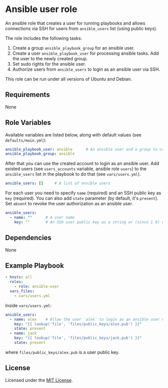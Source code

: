 # Ansible user role

An ansible role that creates a user for running playbooks and allows connections via SSH for users from `ansible_users` list (using public keys).

The role includes the following tasks:

1. Create a group `ansible_playbook_group` for an ansible user.
2. Create a user `ansible_playbook_user` for processing ansible tasks. Add the user to the newly created group.
3. Set sudo rights for the ansible user.
4. Authorize users from `ansible_users` to login as an ansible user via SSH.

This role can be run under all versions of Ubuntu and Debian.

## Requirements

None

## Role Variables

Available variables are listed below, along with default values (see `defaults/main.yml`):

```yaml
ansible_playbook_user: ansible      # An ansible user and a group to create
ansible_playbook_group: ansible
```

After that you can use the created account to login as an ansible user. Add existed users (see `users_accounts` variable, ansible role `users`) to the `ansible_users` list in the playbook to do that (see `vars/users.yml`).

```yaml
ansible_users: []     # A list of ansible users
```

For each user you need to specify `name` (required) and an SSH public key as `key` (required). You can also add `state` parameter (by default, it's `present`). Set `absent` to revoke the user authorization as an ansible user.

```yaml
ansible_users:
  - name: ""      # A user name
    key: ""       # An SSH user public key as a string or (since 1.9) url
```

## Dependencies

None

## Example Playbook

```yaml
- hosts: all
  roles:
    - role: ansible-user
  vars_files:
    - vars/users.yml
```

Inside `vars/users.yml`:

```yaml
ansible_users:
  - name: alex    # Allow the user `alex` to login as an ansible user via SSH with the key:
    key: "{{ lookup('file', 'files/public_keys/alex.pub') }}"
    state: present
  - name: jack
    key: "{{ lookup('file', 'files/public_keys/jack.pub') }}"
    state: present
```

where `files/public_keys/alex.pub` is a user public key.

## License

Licensed under the [MIT License](https://opensource.org/licenses/MIT).
